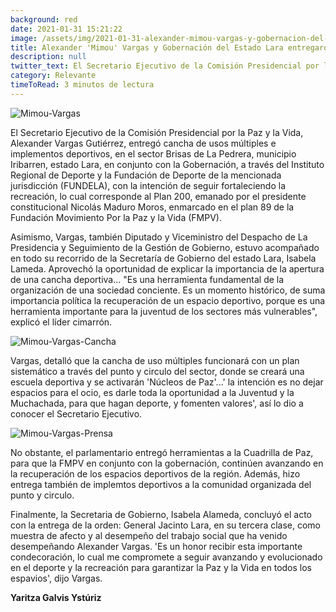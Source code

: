 ```yaml
---
background: red
date: 2021-01-31 15:21:22
image: /assets/img/2021-01-31-alexander-mimou-vargas-y-gobernacion-del-estado-lara-entregaron-cancha-de-usos-multiples/img-1.jpg
title: Alexander 'Mimou' Vargas y Gobernación del Estado Lara entregaron cancha de usos múltiples 
description: null
twitter_text: El Secretario Ejecutivo de la Comisión Presidencial por la Paz y la Vida, Alexander Vargas Gutiérrez, entregó cancha de usos múltiples e implementos deportivos
category: Relevante
timeToRead: 3 minutos de lectura
---
```


![Mimou-Vargas](/assets/img/2021-01-31-alexander-mimou-vargas-y-gobernacion-del-estado-lara-entregaron-cancha-de-usos-multiples/img-1.jpg)

El Secretario Ejecutivo de la Comisión Presidencial por la Paz y la Vida, Alexander Vargas Gutiérrez, entregó cancha de usos múltiples e implementos deportivos, en el sector Brisas de La Pedrera, municipio Iribarren, estado Lara, en conjunto con la Gobernación, a través del Instituto Regional de Deporte y la Fundación de Deporte de la mencionada jurisdicción (FUNDELA), con la intención de seguir fortaleciendo la recreación, lo cual corresponde al Plan 200, emanado por el presidente constitucional Nicolás Maduro Moros, enmarcado en el plan 89 de la Fundación Movimiento Por la Paz y la Vida (FMPV).

Asimismo, Vargas, también Diputado y Viceministro del Despacho de La Presidencia y Seguimiento de la Gestión de Gobierno, estuvo acompañado en todo su recorrido de la Secretaría de Gobierno del estado Lara, Isabela Lameda. Aprovechó la oportunidad de explicar la importancia de la apertura de una cancha deportiva... "Es una herramienta fundamental de la organización de una sociedad conciente. Es un momento histórico, de suma importancia política la recuperación de un espacio deportivo, porque es una herramienta importante para la juventud de los sectores más vulnerables", explicó el líder cimarrón. 

![Mimou-Vargas-Cancha](/assets/img/2021-01-31-alexander-mimou-vargas-y-gobernacion-del-estado-lara-entregaron-cancha-de-usos-multiples/img-3.jpg)


Vargas, detalló que la cancha de uso múltiples funcionará con un plan sistemático a través del punto y circulo del sector, donde se creará una escuela deportiva y se activarán 'Núcleos de Paz'...' la intención es no dejar espacios para el ocio, es darle toda la oportunidad a la Juventud y la Muchachada, para que hagan deporte, y fomenten valores', así lo dio a conocer el Secretario Ejecutivo. 

![Mimou-Vargas-Prensa](/assets/img/2021-01-31-alexander-mimou-vargas-y-gobernacion-del-estado-lara-entregaron-cancha-de-usos-multiples/img-2.jpg)


No obstante, el parlamentario entregó herramientas a la Cuadrilla de Paz, para que la FMPV en conjunto con la gobernación, continúen avanzando en la recuperación de los espacios deportivos de la región. Además, hizo entrega también de implemtos deportivos a la comunidad organizada del punto y circulo.

Finalmente, la Secretaria de Gobierno, Isabela Alameda, concluyó el acto con la entrega de la orden: General Jacinto Lara, en su tercera clase, como muestra de afecto y al desempeño del trabajo social que ha venido desempeñando Alexander Vargas. 'Es un honor recibir esta importante condecoración, lo cual me compromete a seguir avanzando y evolucionado en el deporte y la recreación para garantizar la Paz y la Vida en todos los espavios', dijo Vargas.

**Yaritza Galvis Ystúriz**
